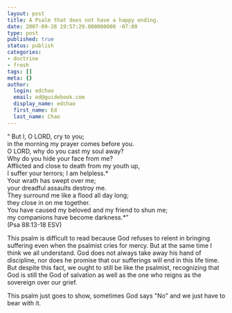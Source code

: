 ```yaml
---
layout: post
title: A Psalm that does not have a happy ending.
date: 2007-09-28 19:57:29.000000000 -07:00
type: post
published: true
status: publish
categories:
- doctrine
- fresh
tags: []
meta: {}
author:
  login: edchao
  email: ed@guidebook.com
  display_name: edchao
  first_name: Ed
  last_name: Chao
---
```

<p>“      But I, O LORD, cry to you;<br />
in the morning my prayer comes before you.<br />
O LORD, why do you cast my soul away?<br />
Why do you hide your face from me?<br />
Afflicted and close to death from my youth up,<br />
I suffer your terrors; I am helpless.*<br />
Your wrath has swept over me;<br />
your dreadful assaults destroy me.<br />
They surround me like a flood all day long;<br />
they close in on me together.<br />
You have caused my beloved and my friend to shun me;<br />
my companions have become darkness.*”<br />
(Psa 88:13-18 ESV)</p>
<p>This psalm is difficult to read because God refuses to relent in bringing suffering even when the psalmist cries for mercy.  But at the same time I think we all understand.  God does not always take away his hand of discipline, nor does he promise that our sufferings will end in this life time.  But despite this fact, we ought to still be like the psalmist, recognizing that God is still the God of salvation as well as the one who reigns as the sovereign over our grief.</p>
<p>This psalm just goes to show, sometimes God says "No" and we just have to bear with it.</p>
